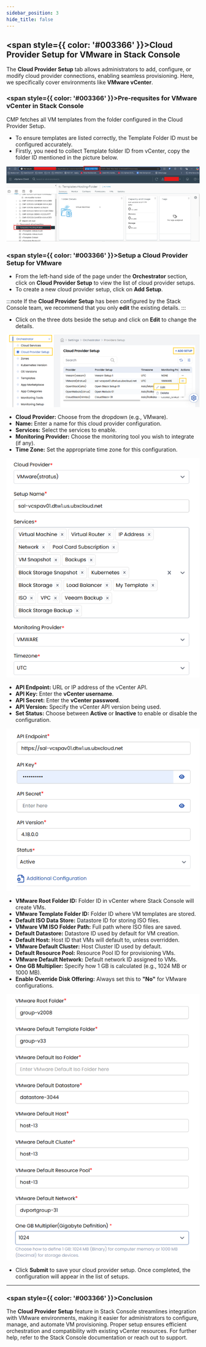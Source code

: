 ```yaml
---
sidebar_position: 3
hide_title: false
---
```


## <span style={{ color: '#003366' }}>Cloud Provider Setup for VMware in Stack Console</span>

The **Cloud Provider Setup** tab allows administrators to add, configure, or modify cloud provider connections, enabling seamless provisioning. Here, we specifically cover environments like **VMware vCenter**.

### <span style={{ color: '#003366' }}>Pre-requsites for VMware vCenter in Stack Console</span>

CMP fetches all VM templates from the folder configured in the Cloud Provider Setup.
- To ensure templates are listed correctly, the Template Folder ID must be configured accurately.
- Firstly, you need to collect Template folder ID from vCenter, copy the folder ID mentioned in the picture below.

![Cloud Provider Setup List](images/cp_.png)

### <span style={{ color: '#003366' }}>Setup a Cloud Provider Setup for VMware</span>

- From the left-hand side of the page under the **Orchestrator** section, click on **Cloud Provider Setup** to view the list of cloud provider setups.
- To create a new cloud provider setup, click on **Add Setup**.

:::note
If the **Cloud Provider Setup** has been configured by the Stack Console team, we recommend that you only **edit** the existing details.
:::

- Click on the three dots beside the setup and click on **Edit** to change the details.

![Cloud Provider Setup List](images/cp_0.png)

   - **Cloud Provider:** Choose from the dropdown (e.g., VMware).
   - **Name:** Enter a name for this cloud provider configuration.
   - **Services:** Select the services to enable.
   - **Monitoring Provider:** Choose the monitoring tool you wish to integrate (if any).
   - **Time Zone:** Set the appropriate time zone for this configuration.

![Basic VMware Setup Fields](images/cp_1.png)

   - **API Endpoint:** URL or IP address of the vCenter API.
   - **API Key:** Enter the **vCenter username**.
   - **API Secret:** Enter the **vCenter password**.
   - **API Version:** Specify the vCenter API version being used.
   - **Set Status:** Choose between **Active** or **Inactive** to enable or disable the configuration.

![VMware API Configuration Fields](images/cp_2.png)

   - **VMware Root Folder ID:** Folder ID in vCenter where Stack Console will create VMs.
   - **VMware Template Folder ID:** Folder ID where VM templates are stored.
   - **Default ISO Data Store:** Datastore ID for storing ISO files.
   - **VMware VM ISO Folder Path:** Full path where ISO files are saved.
   - **Default Datastore:** Datastore ID used by default for VM creation.
   - **Default Host:** Host ID that VMs will default to, unless overridden.
   - **VMware Default Cluster:** Host Cluster ID used by default.
   - **Default Resource Pool:** Resource Pool ID for provisioning VMs.
   - **VMware Default Network:** Default network ID assigned to VMs.
   - **One GB Multiplier:** Specify how 1 GB is calculated (e.g., 1024 MB or 1000 MB).
   - **Enable Override Disk Offering:** Always set this to **"No"** for VMware configurations.

![Advanced VMware Settings](images/cp_3.png)

- Click **Submit** to save your cloud provider setup. Once completed, the configuration will appear in the list of setups.

---

### <span style={{ color: '#003366' }}>Conclusion</span>

The **Cloud Provider Setup** feature in Stack Console streamlines integration with VMware environments, making it easier for administrators to configure, manage, and automate VM provisioning. Proper setup ensures efficient orchestration and compatibility with existing vCenter resources. For further help, refer to the Stack Console documentation or reach out to support.
